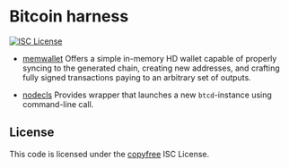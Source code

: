 Bitcoin harness
=======
[![ISC License](http://img.shields.io/badge/license-ISC-blue.svg)](http://copyfree.org)

 - [memwallet](https://github.com/jfixby/btcharness/tree/master/memwallet)
 Offers a simple in-memory HD wallet capable of properly syncing to the
 generated chain, creating new addresses, and crafting fully signed transactions
 paying to an arbitrary set of outputs.

 - [nodecls](https://github.com/jfixby/btcharness/tree/master/nodecls)
 Provides wrapper that launches a new `btcd`-instance using command-line call.

 ## License
 This code is licensed under the [copyfree](http://copyfree.org) ISC License.
